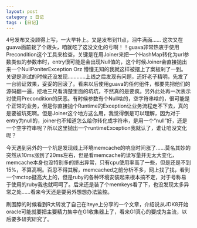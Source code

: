 ```yaml
---
layout: post
category : 日记
tags : [日记]
---
```

4号发布又没顾得上写，一大早补上。又是发布到11点，泪牛满面…… 这次又在guava面前栽了个跟头，咱就吃了这没文化的亏啊！！guava非常热衷于使用Precondition这个工具来检查，关键是在用Joiner来把一个HashMap转化为url参数类似的参数串时，entry很可能是会出现Null值的，这个时候Joiner会直接抛出来一个NullPoniterException Orz 懵懂无知的我就这样被摆上了案板剁了一到。关键是测试的时候还没发现…………上线之后发现有问题，还好老子精明，先发了一台验证效果，妥妥的回滚了。看来以后使用guava的任何组件，都要先把他们的源码翻一遍，挖地三尺看清楚里面的坑坑，不然真的是要疯。另外此处再一次表示对使用Precondition的厌恶。有时候参数有个Null啥的，空字符串啥的，很可能是个正常的业务，但是你直接抛个Runtime的Exception让业务流程走不下去，真的是要被坑死啊。但是Joiner这个地方这么用，我觉得倒是可以理解，因为对于entry为null的，joiner也不知道怎么给你转化成字符串，是用一个“null”好，还是一个空字符串呢？所以这里抛出一个runtimeException我就认了，谁让咱没文化呢？

今天遇到另外的一个坑是发现线上环境memcache的响应时间涨了……莫名其妙的突然从10ms涨到了20ms左右，但是看memcache的读写量并无太大变化，memcache本身也没特别多的挤出异常，只有cpu使用率高了一些，但是还是不到15%，不算高啊。百思不得其解，memcached之前分析不多，网上找了找，看到一个mctop挺高大上的，但是ruby的各种环境安装起来根本搞不定，对于号称易于使用的ruby我也就呵呵了。后来还是装了个memkeys看了下，也没发现太多异常之处……看来今天还是要另外想想办法监控。

刷围脖的时候看到R大转发了自己在Iteye上分享的一个文章，介绍说从JDK8开始oracle可能就要把主要精力集中在G1收集器上了，看来G1真心的要成为主流，以后要多研究研究了。
